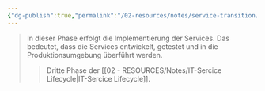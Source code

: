 ```yaml
---
{"dg-publish":true,"permalink":"/02-resources/notes/service-transition/","tags":["GFN/LF06"]}
---
```


>In dieser Phase erfolgt die Implementierung der Services. Das bedeutet, dass die Services entwickelt, getestet und in die Produktionsumgebung überführt werden.
>>Dritte Phase der [[02 - RESOURCES/Notes/IT-Sercice Lifecycle\|IT-Sercice Lifecycle]].